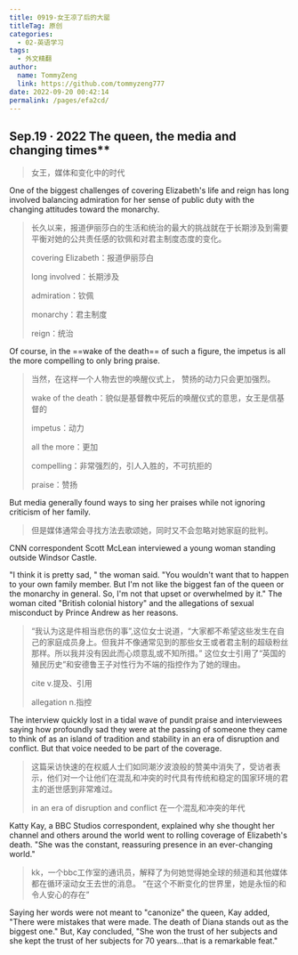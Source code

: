 ```yaml
---
title: 0919-女王凉了后的大罂
titleTag: 原创
categories: 
  - 02-英语学习
tags: 
  - 外文精翻
author: 
  name: TommyZeng
  link: https://github.com/tommyzeng777
date: 2022-09-20 00:42:14
permalink: /pages/efa2cd/
---
```


## Sep.19 · 2022 The queen, the media and changing times**
>女王，媒体和变化中的时代

One of the biggest challenges of covering Elizabeth's life and reign has long involved balancing admiration for her sense of public duty with the changing attitudes toward the monarchy.<!-- more -->
>长久以来，报道伊丽莎白的生活和统治的最大的挑战就在于长期涉及到需要平衡对她的公共责任感的钦佩和对君主制度态度的变化。
>
>covering Elizabeth：报道伊丽莎白
>
>long involved：长期涉及
>
>admiration：钦佩
>
>monarchy：君主制度
>
>reign：统治


Of course, in the ==wake of the death== of such a figure, the impetus is all the more compelling to only bring praise.
>当然，在这样一个人物去世的唤醒仪式上，
>赞扬的动力只会更加强烈。
>
>wake of the death：貌似是基督教中死后的唤醒仪式的意思，女王是信基督的
>
>impetus：动力
>
>all the more：更加
>
>compelling：非常强烈的，引人入胜的，不可抗拒的
>
>praise：赞扬


But media generally found ways to sing her praises while not ignoring criticism of her family.
>但是媒体通常会寻找方法去歌颂她，同时又不会忽略对她家庭的批判。

CNN correspondent Scott McLean interviewed a young woman standing outside Windsor Castle.


"I think it is pretty sad, " the woman said. "You wouldn't want that to happen to your own family member. But I'm not like the biggest fan of the queen or the monarchy in general. So, I'm not that upset or overwhelmed by it." The woman cited "British colonial history" and the allegations of sexual misconduct by Prince Andrew as her reasons.
>“我认为这是件相当悲伤的事”,这位女士说道，“大家都不希望这些发生在自己的家庭成员身上。但我并不像通常见到的那些女王或者君主制的超级粉丝那样。所以我并没有因此而心烦意乱或不知所措。” 这位女士引用了“英国的殖民历史”和安德鲁王子对性行为不端的指控作为了她的理由。
>
>cite v.提及、引用
>
>allegation n.指控


The interview quickly lost in a tidal wave of pundit praise and interviewees saying how profoundly sad they were at the passing of someone they came to think of as an island of tradition and stability in an era of disruption and conflict. But that voice needed to be part of the coverage.
>这篇采访快速的在权威人士们如同潮汐波浪般的赞美中消失了，受访者表示，他们对一个让他们在混乱和冲突的时代具有传统和稳定的国家环境的君主的逝世感到非常难过。
>
>in an era of disruption and conflict  在一个混乱和冲突的年代

Katty Kay, a BBC Studios correspondent, explained why she thought her channel and others around the world went to rolling coverage of Elizabeth's death. "She was the constant, reassuring presence in an ever-changing world."
>kk，一个bbc工作室的通讯员，解释了为何她觉得她全球的频道和其他媒体都在循环滚动女王去世的消息。
>“在这个不断变化的世界里，她是永恒的和令人安心的存在”

Saying her words were not meant to "canonize" the queen, Kay added, "There were mistakes that were made. The death of Diana stands out as the biggest one." But, Kay concluded, "She won the trust of her subjects and she kept the trust of her subjects for 70 years...that is a remarkable feat."

